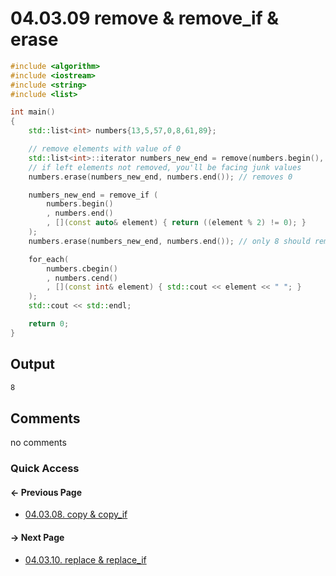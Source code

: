 # 04.03.09 remove & remove_if & erase

```cxx
#include <algorithm>
#include <iostream>
#include <string>
#include <list>

int main()
{
    std::list<int> numbers{13,5,57,0,8,61,89};

    // remove elements with value of 0
    std::list<int>::iterator numbers_new_end = remove(numbers.begin(), numbers.end(), 0);
    // if left elements not removed, you'll be facing junk values
    numbers.erase(numbers_new_end, numbers.end()); // removes 0

    numbers_new_end = remove_if (
        numbers.begin()
        , numbers.end()
        , [](const auto& element) { return ((element % 2) != 0); }
    );
    numbers.erase(numbers_new_end, numbers.end()); // only 8 should remain

    for_each(
        numbers.cbegin()
        , numbers.cend()
        , [](const int& element) { std::cout << element << " "; }
    );
    std::cout << std::endl;

    return 0;
}

```

## Output

```txt
8 
```

## Comments

no comments

### Quick Access

<div class="previous_page pagination">

#### &#8592; Previous Page

* [04.03.08. copy & copy_if](./../../04.more_stl/03.algorithms/08.copy.md)

</div>
<div class="next_page pagination">

#### &#8594; Next Page

* [04.03.10. replace & replace_if](./../../04.more_stl/03.algorithms/10.replace.md)

</div>
